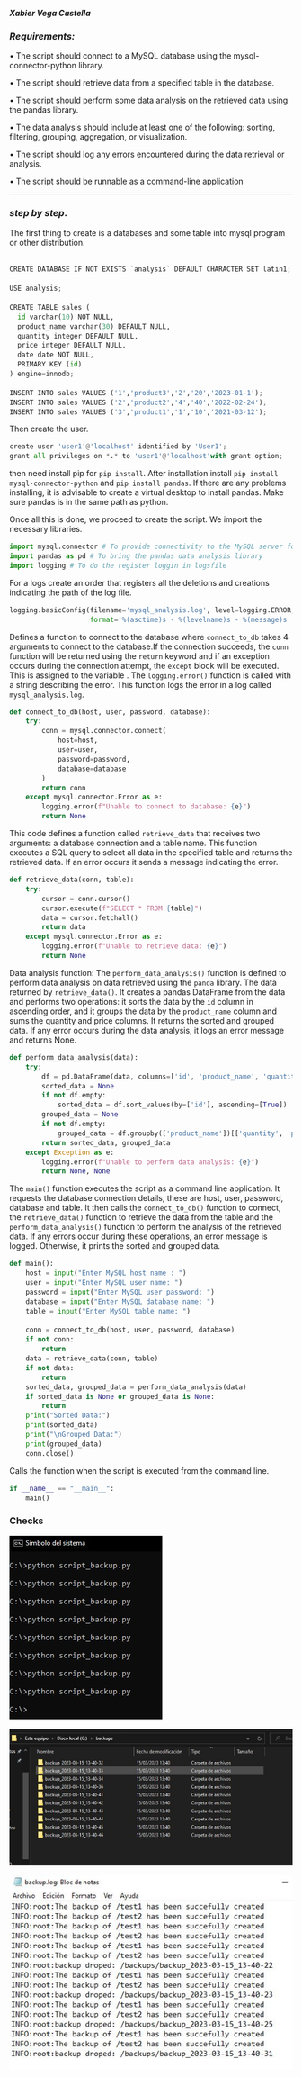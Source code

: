 ***Xabier Vega Castella***
### *Requirements:*

• The script should connect to a MySQL database using the mysql-connector-python library.

• The script should retrieve data from a specified table in the database.

• The script should perform some data analysis on the retrieved data using the pandas library.

• The data analysis should include at least one of the following: sorting, filtering, grouping, 
  aggregation, or visualization.
  
• The script should log any errors encountered during the data retrieval or analysis.

• The script should be runnable as a command-line application

---
### *step by step*.

The first thing to create is a databases and some table into mysql program or other distribution.

```python

CREATE DATABASE IF NOT EXISTS `analysis` DEFAULT CHARACTER SET latin1;

USE analysis;

CREATE TABLE sales (
  id varchar(10) NOT NULL,
  product_name varchar(30) DEFAULT NULL,
  quantity integer DEFAULT NULL,
  price integer DEFAULT NULL,
  date date NOT NULL,
  PRIMARY KEY (id)
) engine=innodb;

INSERT INTO sales VALUES ('1','product3','2','20','2023-01-1');
INSERT INTO sales VALUES ('2','product2','4','40','2022-02-24');
INSERT INTO sales VALUES ('3','product1','1','10','2021-03-12');
```
Then create the user.

```python
create user 'user1'@'localhost' identified by 'User1';
grant all privileges on *.* to 'user1'@'localhost'with grant option;
```
then need install pip for `pip install`. After installation install `pip install mysql-connector-python` and `pip install pandas`. If there are any problems installing, it is advisable to create a virtual desktop to install pandas. Make sure pandas is in the same path as python.

Once all this is done, we proceed to create the script. We import the necessary libraries.

```python
import mysql.connector # To provide connectivity to the MySQL server for client programs.
import pandas as pd # To bring the pandas data analysis library 
import logging # To do the register loggin in logsfile
```
For a logs create an order that registers all the deletions and creations indicating the path of the log file.

```python
logging.basicConfig(filename='mysql_analysis.log', level=logging.ERROR,
                    format='%(asctime)s - %(levelname)s - %(message)s
```

Defines a function to connect to the database where `connect_to_db` takes 4 arguments to connect to the database.If the connection succeeds, the `conn` function will be returned using the `return` keyword and if an exception occurs during the connection attempt, the `except` block will be executed. This is assigned to the variable .
The `logging.error()` function is called with a string describing the error. This function logs the error in a log called `mysql_analysis.log`.

```python
def connect_to_db(host, user, password, database):
    try:
        conn = mysql.connector.connect(
            host=host,
            user=user,
            password=password,
            database=database
        )
        return conn
    except mysql.connector.Error as e:
        logging.error(f"Unable to connect to database: {e}")
        return None
```
This code defines a function called `retrieve_data` that receives two arguments: a database connection and a table name. This function executes a SQL query to select all data in the specified table and returns the retrieved data. If an error occurs it sends a message indicating the error.

```python
def retrieve_data(conn, table):
    try:
        cursor = conn.cursor()
        cursor.execute(f"SELECT * FROM {table}")
        data = cursor.fetchall()
        return data
    except mysql.connector.Error as e:
        logging.error(f"Unable to retrieve data: {e}")
        return None
```
Data analysis function:
The `perform_data_analysis()` function is defined to perform data analysis on data retrieved using the `panda` library. The data returned by `retrieve_data()`. It creates a pandas DataFrame from the data and performs two operations: it sorts the data by the `id` column in ascending order, and it groups the data by the `product_name` column and sums the quantity and price columns. It returns the sorted and grouped data. If any error occurs during the data analysis, it logs an error message and returns None.

```python
def perform_data_analysis(data):
    try:
        df = pd.DataFrame(data, columns=['id', 'product_name', 'quantity', 'price', 'date'])
        sorted_data = None
        if not df.empty:
            sorted_data = df.sort_values(by=['id'], ascending=[True])
        grouped_data = None
        if not df.empty:
            grouped_data = df.groupby(['product_name'])[['quantity', 'price']].sum()
        return sorted_data, grouped_data
    except Exception as e:
        logging.error(f"Unable to perform data analysis: {e}")
        return None, None
```
The `main()` function executes the script as a command line application. It requests the database connection details, these are host, user, password, database and table. It then calls the `connect_to_db()` function to connect, the `retrieve_data()` function to retrieve the data from the table and the `perform_data_analysis()` function to perform the analysis of the retrieved data. If any errors occur during these operations, an error message is logged. Otherwise, it prints the sorted and grouped data.

```python
def main():
    host = input("Enter MySQL host name : ")
    user = input("Enter MySQL user name: ")
    password = input("Enter MySQL user password: ")
    database = input("Enter MySQL database name: ")
    table = input("Enter MySQL table name: ")

    conn = connect_to_db(host, user, password, database)
    if not conn:
        return
    data = retrieve_data(conn, table)
    if not data:
        return
    sorted_data, grouped_data = perform_data_analysis(data)
    if sorted_data is None or grouped_data is None:
        return
    print("Sorted Data:")
    print(sorted_data)
    print("\nGrouped Data:")
    print(grouped_data)
    conn.close()
```
Calls the function when the script is executed from the command line.
```python
if __name__ == "__main__":
    main()
```


### Checks

![foto 1](./img/1.jpg)

![foto 2](./img/2.jpg)

![foto 3](./img/3.jpg)
